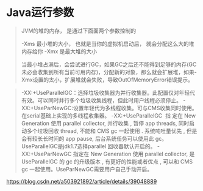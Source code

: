 # Java运行参数

> JVM的堆的内存， 是通过下面面两个参数控制的 
>
> 
>
> -Xms 最小堆的大小， 也就是当你的虚拟机启动后， 就会分配这么大的堆内存给你 
> -Xmx 是最大堆的大小 
>
> 
>
> 当最小堆占满后，会尝试进行GC，如果GC之后还不能得到足够的内存(GC未必会收集到所有当前可用内存)，分配新的对象，那么就会扩展堆，如果-Xmx设置的太小，扩展堆就会失败，导致OutOfMemoryError错误提示。


> -XX:+UseParallelGC：选择垃圾收集器为并行收集器。此配置仅对年轻代有效。可以同时并行多个垃圾收集线程，但此时用户线程必须停止。
> -XX:+UseParNewGC:设置年轻代为多线程收集。可与CMS收集同时使用。在serial基础上实现的多线程收集器。
> -XX:+UseParallelGC 
  指 定在 New Generation 使用 parallel collector, 并行收集 , 暂停 app threads, 同时启动多个垃圾回收 thread, 不能和 CMS gc 一起使用 . 系统吨吐量优先 , 但是会有较长长时间的 app pause, 后台系统任务可以使用此 gc。UseParallelGC是jdk1.7选择parallel 回收器默认开启的。
>-XX:+UseParNewGC 
 指定在 New Generation 使用 parallel collector, 是 UseParallelGC 的 gc 的升级版本 , 有更好的性能或者优点 , 可以和 CMS gc 一起使用。UseParNewGC需要用户自己手动开启。


https://blog.csdn.net/a503921892/article/details/39048889